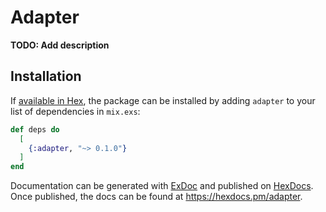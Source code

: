 # Adapter

**TODO: Add description**

## Installation

If [available in Hex](https://hex.pm/docs/publish), the package can be installed
by adding `adapter` to your list of dependencies in `mix.exs`:

```elixir
def deps do
  [
    {:adapter, "~> 0.1.0"}
  ]
end
```

Documentation can be generated with [ExDoc](https://github.com/elixir-lang/ex_doc)
and published on [HexDocs](https://hexdocs.pm). Once published, the docs can
be found at <https://hexdocs.pm/adapter>.

